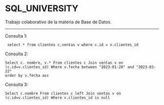# SQL_UNIVERSITY
Trabajo colaborativo de la materia de Base de Datos.

---
Consulta 1:

<code> select * from clientes c,ventas v where c.id = v.clientes_id </code>

Consulta 2:

<code>Select c. nombre, v.* From clientes c 
Join ventas v on (c.id=v.clientes_id) 
Where v.fecha between "2023-01-20" and "2023-03-22" order by v.fecha asc</code>

Consulta 3:

<code>Select c.nombre From clientes c 
left Join ventas v on (c.id=v.clientes_id)
Where v.clientes_id is null</code>

